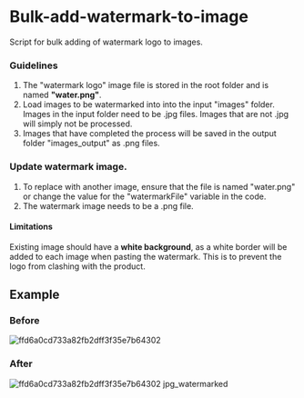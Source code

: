# Bulk-add-watermark-to-image
Script for bulk adding of watermark logo to images.

### Guidelines
1. The "watermark logo" image file is stored in the root folder and is named **"water.png"**. 
2. Load images to be watermarked into into the input "images" folder. Images in the input folder need to be .jpg files. Images that are not .jpg will simply not be processed.
3. Images that have completed the process will be saved in the output folder "images_output" as .png files. 

### Update watermark image.
1. To replace with another image, ensure that the file is named "water.png" or change the value for the "watermarkFile" variable in the code. 
2. The watermark image needs to be a .png file. 

#### Limitations 
Existing image should have a <strong>white background</strong>, as a white border will be added to each image when pasting the watermark. 
This is to prevent the logo from clashing with the product. 

## Example

### Before
![ffd6a0cd733a82fb2dff3f35e7b64302](https://user-images.githubusercontent.com/57295582/152694956-822cb93b-573e-4313-81b7-9460b517fd5d.jpg)
### After
![ffd6a0cd733a82fb2dff3f35e7b64302 jpg_watermarked](https://user-images.githubusercontent.com/57295582/152694951-c753cf46-b8fc-4ff1-9098-b51dc92dde2a.png)
